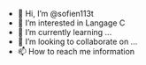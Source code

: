 - 👋 Hi, I’m @sofien113t
- 👀 I’m interested in Langage C
- 🌱 I’m currently learning ...
- 💞️ I’m looking to collaborate on ...
- 📫 How to reach me information

<!---
sofien113t/sofien113t is a ✨ special ✨ repository because its `README.md` (this file) appears on your GitHub profile.
You can click the Preview link to take a look at your changes.
--->
